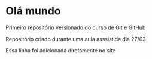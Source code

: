 # Olá mundo
 Primeiro repositório versionado do curso de Git e GitHub

 Repositório criado durante uma aula asssistida dia 27/03

 Essa linha foi adicionada diretamente no site
